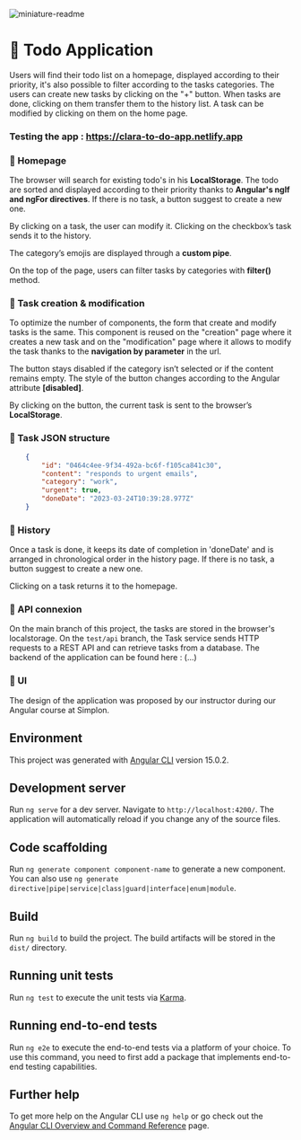 ![miniature-readme](https://user-images.githubusercontent.com/101406252/228045062-076d1b46-0381-4453-b7dd-230e1aa84b52.jpg)

# 📝 Todo Application

Users will find their todo list on a homepage, displayed according to their priority, it's also possible to filter according to the tasks categories.
The users can create new tasks by clicking on the "+" button. When tasks are done, clicking on them transfer them to the history list. A task can be modified by clicking on them on the home page.

### Testing the app : https://clara-to-do-app.netlify.app

### 📍 Homepage

The browser will search for existing todo's in his **LocalStorage**. The todo are sorted and displayed according to their priority thanks to **Angular's ngIf and ngFor directives**. If there is no task, a button suggest to create a new one.

By clicking on a task, the user can modify it. Clicking on the checkbox’s task sends it to the history.

The category’s emojis are displayed through a **custom pipe**.

On the top of the page, users can filter tasks by categories with **filter()** method.

### 📍 Task creation & modification 

To optimize the number of components, the form that create and modify tasks is the same. This component is reused on the "creation" page where it creates a new task and on the "modification" page where it allows to modify the task thanks to the **navigation by parameter** in the url.

The button stays disabled if the category isn’t selected or if the content remains empty. The style of the button changes according to the Angular attribute **[disabled]**.

By clicking on the button, the current task is sent to the browser’s **LocalStorage**.

### 📍 Task JSON structure

```json
    {
        "id": "0464c4ee-9f34-492a-bc6f-f105ca841c30",
        "content": "responds to urgent emails",
        "category": "work",
        "urgent": true,
        "doneDate": "2023-03-24T10:39:28.977Z"
    }
```

### 📍 History

Once a task is done, it keeps its date of completion in 'doneDate' and is arranged in chronological order in the history page. If there is no task, a button suggest to create a new one.

Clicking on a task returns it to the homepage. 

### 📍 API connexion

On the main branch of this project, the tasks are stored in the browser's localstorage. On the `test/api` branch, the Task service sends HTTP requests to a REST API and can retrieve tasks from a database.
The backend of the application can be found here : (...)

### 📍 UI

The design of the application was proposed by our instructor during our Angular course at Simplon.

## Environment

This project was generated with [Angular CLI](https://github.com/angular/angular-cli) version 15.0.2.

## Development server

Run `ng serve` for a dev server. Navigate to `http://localhost:4200/`. The application will automatically reload if you change any of the source files.

## Code scaffolding

Run `ng generate component component-name` to generate a new component. You can also use `ng generate directive|pipe|service|class|guard|interface|enum|module`.

## Build

Run `ng build` to build the project. The build artifacts will be stored in the `dist/` directory.

## Running unit tests

Run `ng test` to execute the unit tests via [Karma](https://karma-runner.github.io).

## Running end-to-end tests

Run `ng e2e` to execute the end-to-end tests via a platform of your choice. To use this command, you need to first add a package that implements end-to-end testing capabilities.

## Further help

To get more help on the Angular CLI use `ng help` or go check out the [Angular CLI Overview and Command Reference](https://angular.io/cli) page.
